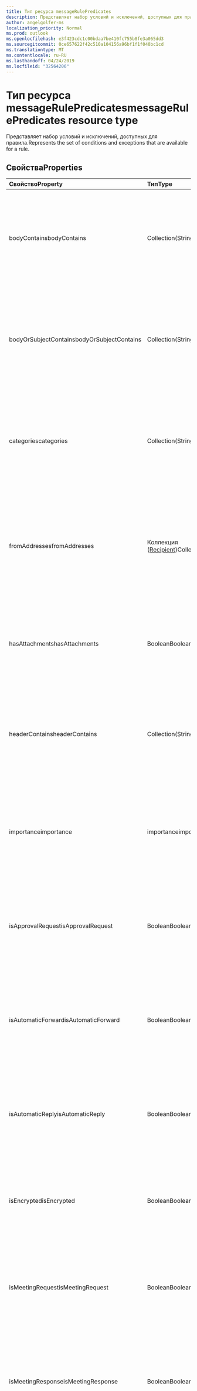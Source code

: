 ```yaml
---
title: Тип ресурса messageRulePredicates
description: Представляет набор условий и исключений, доступных для правила.
author: angelgolfer-ms
localization_priority: Normal
ms.prod: outlook
ms.openlocfilehash: e3f423cdc1c00bdaa7be410fc755b8fe3a065dd3
ms.sourcegitcommit: 0ce657622f42c510a104156a96bf1f1f040bc1cd
ms.translationtype: MT
ms.contentlocale: ru-RU
ms.lasthandoff: 04/24/2019
ms.locfileid: "32564206"
---
```

# <a name="messagerulepredicates-resource-type"></a><span data-ttu-id="541c8-103">Тип ресурса messageRulePredicates</span><span class="sxs-lookup"><span data-stu-id="541c8-103">messageRulePredicates resource type</span></span>


<span data-ttu-id="541c8-104">Представляет набор условий и исключений, доступных для правила.</span><span class="sxs-lookup"><span data-stu-id="541c8-104">Represents the set of conditions and exceptions that are available for a rule.</span></span>

## <a name="properties"></a><span data-ttu-id="541c8-105">Свойства</span><span class="sxs-lookup"><span data-stu-id="541c8-105">Properties</span></span>
| <span data-ttu-id="541c8-106">Свойство</span><span class="sxs-lookup"><span data-stu-id="541c8-106">Property</span></span>     | <span data-ttu-id="541c8-107">Тип</span><span class="sxs-lookup"><span data-stu-id="541c8-107">Type</span></span>   |<span data-ttu-id="541c8-108">Описание</span><span class="sxs-lookup"><span data-stu-id="541c8-108">Description</span></span>|
|:---------------|:--------|:----------|
| <span data-ttu-id="541c8-109">bodyContains</span><span class="sxs-lookup"><span data-stu-id="541c8-109">bodyContains</span></span> | <span data-ttu-id="541c8-110">Collection(String)</span><span class="sxs-lookup"><span data-stu-id="541c8-110">Collection(String)</span></span> | <span data-ttu-id="541c8-111">Представляет строки, которые должны 	присутствовать в тексте входящего сообщения, чтобы применялось условие или исключение.</span><span class="sxs-lookup"><span data-stu-id="541c8-111">Represents the strings that should appear in the body of an incoming message in order for the condition or exception to apply.</span></span> |
| <span data-ttu-id="541c8-112">bodyOrSubjectContains</span><span class="sxs-lookup"><span data-stu-id="541c8-112">bodyOrSubjectContains</span></span> | <span data-ttu-id="541c8-113">Collection(String)</span><span class="sxs-lookup"><span data-stu-id="541c8-113">Collection(String)</span></span> | <span data-ttu-id="541c8-114">Представляет строки, которые должны присутствовать в тексте или теме входящего сообщения, чтобы применялось условие или исключение.</span><span class="sxs-lookup"><span data-stu-id="541c8-114">Represents the strings that should appear in the body or subject of an incoming message in order for the condition or exception to apply.</span></span> |
| <span data-ttu-id="541c8-115">categories</span><span class="sxs-lookup"><span data-stu-id="541c8-115">categories</span></span> | <span data-ttu-id="541c8-116">Collection(String)</span><span class="sxs-lookup"><span data-stu-id="541c8-116">Collection(String)</span></span> | <span data-ttu-id="541c8-117">Представляет категории, к которым должно относиться входящее сообщение, чтобы применялось условие или исключение.</span><span class="sxs-lookup"><span data-stu-id="541c8-117">Represents the categories that an incoming message should be labeled with in order for the condition or exception to apply.</span></span> |
| <span data-ttu-id="541c8-118">fromAddresses</span><span class="sxs-lookup"><span data-stu-id="541c8-118">fromAddresses</span></span> | <span data-ttu-id="541c8-119">Коллекция ([Recipient](recipient.md))</span><span class="sxs-lookup"><span data-stu-id="541c8-119">Collection([recipient](recipient.md))</span></span> | <span data-ttu-id="541c8-120">Представляет электронные адреса конкретных отправителей, при наличии которых ко входящему сообщению применяется условие или исключение.</span><span class="sxs-lookup"><span data-stu-id="541c8-120">Represents the specific sender email addresses of an incoming message in order for the condition or exception to apply.</span></span> |
| <span data-ttu-id="541c8-121">hasAttachments</span><span class="sxs-lookup"><span data-stu-id="541c8-121">hasAttachments</span></span> | <span data-ttu-id="541c8-122">Boolean</span><span class="sxs-lookup"><span data-stu-id="541c8-122">Boolean</span></span> | <span data-ttu-id="541c8-123">Указывает, должно ли входящее сообщение содержать вложения, чтобы применялось условие или исключение.</span><span class="sxs-lookup"><span data-stu-id="541c8-123">Indicates whether an incoming message must have attachments in order for the condition or exception to apply.</span></span> |
| <span data-ttu-id="541c8-124">headerContains</span><span class="sxs-lookup"><span data-stu-id="541c8-124">headerContains</span></span> | <span data-ttu-id="541c8-125">Collection(String)</span><span class="sxs-lookup"><span data-stu-id="541c8-125">Collection(String)</span></span> | <span data-ttu-id="541c8-126">Представляет строки, которые должны присутствовать в заголовках входящего сообщения, чтобы применялось условие или исключение.</span><span class="sxs-lookup"><span data-stu-id="541c8-126">Represents the strings that appear in the headers of an incoming message in order for the condition or exception to apply.</span></span> |
| <span data-ttu-id="541c8-127">importance</span><span class="sxs-lookup"><span data-stu-id="541c8-127">importance</span></span> | <span data-ttu-id="541c8-128">importance</span><span class="sxs-lookup"><span data-stu-id="541c8-128">importance</span></span> | <span data-ttu-id="541c8-129">Уровень важности, который должен быть задан для входящего сообщения, чтобы применялось условие или исключение: `low`, `normal`, `high`.</span><span class="sxs-lookup"><span data-stu-id="541c8-129">The importance that is stamped on an incoming message in order for the condition or exception to apply: `low`, `normal`, `high`.</span></span> |
| <span data-ttu-id="541c8-130">isApprovalRequest</span><span class="sxs-lookup"><span data-stu-id="541c8-130">isApprovalRequest</span></span> | <span data-ttu-id="541c8-131">Boolean</span><span class="sxs-lookup"><span data-stu-id="541c8-131">Boolean</span></span> | <span data-ttu-id="541c8-132">Указывает, должно ли входящее сообщение быть запросом утверждения, чтобы применялось условие или исключение.</span><span class="sxs-lookup"><span data-stu-id="541c8-132">Indicates whether an incoming message must be an approval request in order for the condition or exception to apply.</span></span> |
| <span data-ttu-id="541c8-133">isAutomaticForward</span><span class="sxs-lookup"><span data-stu-id="541c8-133">isAutomaticForward</span></span> | <span data-ttu-id="541c8-134">Boolean</span><span class="sxs-lookup"><span data-stu-id="541c8-134">Boolean</span></span> | <span data-ttu-id="541c8-135">Указывает, должно ли входящее сообщение быть автоматически пересланным, чтобы применялось условие или исключение.</span><span class="sxs-lookup"><span data-stu-id="541c8-135">Indicates whether an incoming message must be automatically forwarded in order for the condition or exception to apply.</span></span> |
| <span data-ttu-id="541c8-136">isAutomaticReply</span><span class="sxs-lookup"><span data-stu-id="541c8-136">isAutomaticReply</span></span> | <span data-ttu-id="541c8-137">Boolean</span><span class="sxs-lookup"><span data-stu-id="541c8-137">Boolean</span></span> | <span data-ttu-id="541c8-138">Указывает, должно ли входящее сообщение быть автоматическим ответом, чтобы применялось условие или исключение.</span><span class="sxs-lookup"><span data-stu-id="541c8-138">Indicates whether an incoming message must be an auto reply in order for the condition or exception to apply.</span></span> |
| <span data-ttu-id="541c8-139">isEncrypted</span><span class="sxs-lookup"><span data-stu-id="541c8-139">isEncrypted</span></span> | <span data-ttu-id="541c8-140">Boolean</span><span class="sxs-lookup"><span data-stu-id="541c8-140">Boolean</span></span> | <span data-ttu-id="541c8-141">Указывает, должно ли входящее сообщение быть зашифровано, чтобы применялось условие или исключение.</span><span class="sxs-lookup"><span data-stu-id="541c8-141">Indicates whether an incoming message must be encrypted in order for the condition or exception to apply.</span></span> |
| <span data-ttu-id="541c8-142">isMeetingRequest</span><span class="sxs-lookup"><span data-stu-id="541c8-142">isMeetingRequest</span></span> | <span data-ttu-id="541c8-143">Boolean</span><span class="sxs-lookup"><span data-stu-id="541c8-143">Boolean</span></span> | <span data-ttu-id="541c8-144">Указывает, должно ли входящее сообщение быть приглашением на собрание, чтобы применялось условие или исключение.</span><span class="sxs-lookup"><span data-stu-id="541c8-144">Indicates whether an incoming message must be a meeting request in order for the condition or exception to apply.</span></span> |
| <span data-ttu-id="541c8-145">isMeetingResponse</span><span class="sxs-lookup"><span data-stu-id="541c8-145">isMeetingResponse</span></span> | <span data-ttu-id="541c8-146">Boolean</span><span class="sxs-lookup"><span data-stu-id="541c8-146">Boolean</span></span> | <span data-ttu-id="541c8-147">Указывает, должно ли входящее сообщение быть ответом на приглашение на собрание, чтобы применялось условие или исключение.</span><span class="sxs-lookup"><span data-stu-id="541c8-147">Indicates whether an incoming message must be a meeting response in order for the condition or exception to apply.</span></span> |
| <span data-ttu-id="541c8-148">isNonDeliveryReport</span><span class="sxs-lookup"><span data-stu-id="541c8-148">isNonDeliveryReport</span></span> | <span data-ttu-id="541c8-149">Boolean</span><span class="sxs-lookup"><span data-stu-id="541c8-149">Boolean</span></span> | <span data-ttu-id="541c8-150">Указывает, должно ли входящее сообщение быть отчетом о недоставке, чтобы применялось условие или исключение.</span><span class="sxs-lookup"><span data-stu-id="541c8-150">Indicates whether an incoming message must be a non-delivery report in order for the condition or exception to apply.</span></span> |
| <span data-ttu-id="541c8-151">isPermissionControlled</span><span class="sxs-lookup"><span data-stu-id="541c8-151">isPermissionControlled</span></span> | <span data-ttu-id="541c8-152">Boolean</span><span class="sxs-lookup"><span data-stu-id="541c8-152">Boolean</span></span> | <span data-ttu-id="541c8-153">Указывает, должно ли быть включено управление разрешениями (защита RMS) для входящего сообщения, чтобы к нему применялось условие или исключение.</span><span class="sxs-lookup"><span data-stu-id="541c8-153">Indicates whether an incoming message must be permission controlled (RMS-protected) in order for the condition or exception to apply.</span></span> |
| <span data-ttu-id="541c8-154">isReadReceipt</span><span class="sxs-lookup"><span data-stu-id="541c8-154">isReadReceipt</span></span> | <span data-ttu-id="541c8-155">Boolean</span><span class="sxs-lookup"><span data-stu-id="541c8-155">Boolean</span></span> | <span data-ttu-id="541c8-156">Указывает, должно ли входящее сообщение быть уведомлением о прочтении, чтобы применялось условие или исключение.</span><span class="sxs-lookup"><span data-stu-id="541c8-156">Indicates whether an incoming message must be a read receipt in order for the condition or exception to apply.</span></span> |
| <span data-ttu-id="541c8-157">isSigned</span><span class="sxs-lookup"><span data-stu-id="541c8-157">isSigned</span></span> | <span data-ttu-id="541c8-158">Boolean</span><span class="sxs-lookup"><span data-stu-id="541c8-158">Boolean</span></span> | <span data-ttu-id="541c8-159">Указывает, должно ли входящее сообщение иметь подпись S/MIME, чтобы применялось условие или исключение.</span><span class="sxs-lookup"><span data-stu-id="541c8-159">Indicates whether an incoming message must be S/MIME-signed in order for the condition or exception to apply.</span></span> |
| <span data-ttu-id="541c8-160">isVoicemail</span><span class="sxs-lookup"><span data-stu-id="541c8-160">isVoicemail</span></span> | <span data-ttu-id="541c8-161">Boolean</span><span class="sxs-lookup"><span data-stu-id="541c8-161">Boolean</span></span> | <span data-ttu-id="541c8-162">Указывает, должно ли входящее сообщение быть сообщением голосовой почты, чтобы к нему применялось условие или исключение.</span><span class="sxs-lookup"><span data-stu-id="541c8-162">Indicates whether an incoming message must be a voice mail in order for the condition or exception to apply.</span></span> |
| <span data-ttu-id="541c8-163">messageActionFlag</span><span class="sxs-lookup"><span data-stu-id="541c8-163">messageActionFlag</span></span> | <span data-ttu-id="541c8-164">messageActionFlag</span><span class="sxs-lookup"><span data-stu-id="541c8-164">messageActionFlag</span></span>  | <span data-ttu-id="541c8-165">Представляет значение флага для действия, которое должно присутствовать во входящем сообщении, чтобы к нему применялось условие или исключение.</span><span class="sxs-lookup"><span data-stu-id="541c8-165">Represents the flag-for-action value that appears on an incoming message in order for the condition or exception to apply.</span></span> <span data-ttu-id="541c8-166">`any`Возможные значения:, `call`, `doNotForward`, `followUp`, `fyi`, `forward`, `noResponseNecessary`, `read`, `reply`, `replyToAll`,. `review`</span><span class="sxs-lookup"><span data-stu-id="541c8-166">The possible values are: `any`, `call`, `doNotForward`, `followUp`, `fyi`, `forward`, `noResponseNecessary`, `read`, `reply`, `replyToAll`, `review`.</span></span> |
| <span data-ttu-id="541c8-167">notSentToMe</span><span class="sxs-lookup"><span data-stu-id="541c8-167">notSentToMe</span></span> | <span data-ttu-id="541c8-168">Boolean</span><span class="sxs-lookup"><span data-stu-id="541c8-168">Boolean</span></span> | <span data-ttu-id="541c8-169">Указывает, должно ли условие или исключение применяться только в том случае, если владелец почтового ящика не является получателем входящего сообщения.</span><span class="sxs-lookup"><span data-stu-id="541c8-169">Indicates whether the owner of the mailbox must not be a recipient of an incoming message in order for the condition or exception to apply.</span></span> |
| <span data-ttu-id="541c8-170">recipientContains</span><span class="sxs-lookup"><span data-stu-id="541c8-170">recipientContains</span></span> | <span data-ttu-id="541c8-171">Collection(String)</span><span class="sxs-lookup"><span data-stu-id="541c8-171">Collection(String)</span></span> | <span data-ttu-id="541c8-172">Представляет строки, которые должны присутствовать в свойстве **toRecipients** или **ccRecipients** входящего сообщения, чтобы к нему применялось условие или исключение.</span><span class="sxs-lookup"><span data-stu-id="541c8-172">Represents the strings that appear in either the **toRecipients** or **ccRecipients** properties of an incoming message in order for the condition or exception to apply.</span></span> |
| <span data-ttu-id="541c8-173">senderContains</span><span class="sxs-lookup"><span data-stu-id="541c8-173">senderContains</span></span> | <span data-ttu-id="541c8-174">Collection(String)</span><span class="sxs-lookup"><span data-stu-id="541c8-174">Collection(String)</span></span> | <span data-ttu-id="541c8-175">Представляет строки, которые должны присутствовать в свойстве **from** входящего сообщения, чтобы к нему применялось условие или исключение.</span><span class="sxs-lookup"><span data-stu-id="541c8-175">Represents the strings that appear in the **from** property of an incoming message in order for the condition or exception to apply.</span></span> |
| <span data-ttu-id="541c8-176">sensitivity</span><span class="sxs-lookup"><span data-stu-id="541c8-176">sensitivity</span></span> | <span data-ttu-id="541c8-177">sensitivity</span><span class="sxs-lookup"><span data-stu-id="541c8-177">sensitivity</span></span> | <span data-ttu-id="541c8-178">Представляет уровень конфиденциальности, который должен быть задан для входящего сообщения, чтобы к нему применялось условие или исключение.</span><span class="sxs-lookup"><span data-stu-id="541c8-178">Represents the sensitivity level that must be stamped on an incoming message in order for the condition or exception to apply.</span></span> <span data-ttu-id="541c8-179">`normal`Возможные значения: `personal`,, `private`,. `confidential`</span><span class="sxs-lookup"><span data-stu-id="541c8-179">The possible values are: `normal`, `personal`, `private`, `confidential`.</span></span> |
| <span data-ttu-id="541c8-180">sentCcMe</span><span class="sxs-lookup"><span data-stu-id="541c8-180">sentCcMe</span></span> | <span data-ttu-id="541c8-181">Boolean</span><span class="sxs-lookup"><span data-stu-id="541c8-181">Boolean</span></span> | <span data-ttu-id="541c8-182">Указывает, должен ли владелец почтового ящика быть указан в свойстве **ccRecipients** входящего сообщения, чтобы применялось условие или исключение.</span><span class="sxs-lookup"><span data-stu-id="541c8-182">Indicates whether the owner of the mailbox must be in the **ccRecipients** property of an incoming message in order for the condition or exception to apply.</span></span> |
| <span data-ttu-id="541c8-183">sentOnlyToMe</span><span class="sxs-lookup"><span data-stu-id="541c8-183">sentOnlyToMe</span></span> | <span data-ttu-id="541c8-184">Boolean</span><span class="sxs-lookup"><span data-stu-id="541c8-184">Boolean</span></span> | <span data-ttu-id="541c8-185">Указывает, должен ли владелец почтового ящика быть единственным получателем входящего сообщения, чтобы применялось условие или исключение.</span><span class="sxs-lookup"><span data-stu-id="541c8-185">Indicates whether the owner of the mailbox must be the only recipient in an incoming message in order for the condition or exception to apply.</span></span> |
| <span data-ttu-id="541c8-186">sentToAddresses</span><span class="sxs-lookup"><span data-stu-id="541c8-186">sentToAddresses</span></span> | <span data-ttu-id="541c8-187">Коллекция ([Recipient](recipient.md))</span><span class="sxs-lookup"><span data-stu-id="541c8-187">Collection([recipient](recipient.md))</span></span> | <span data-ttu-id="541c8-188">Представляет электронные адреса, на которые должно быть отправлено входящее сообщение, чтобы к нему применялось условие или исключение.</span><span class="sxs-lookup"><span data-stu-id="541c8-188">Represents the email addresses that an incoming message must have been sent to in order for the condition or exception to apply.</span></span> |
| <span data-ttu-id="541c8-189">sentToMe</span><span class="sxs-lookup"><span data-stu-id="541c8-189">sentToMe</span></span> | <span data-ttu-id="541c8-190">Boolean</span><span class="sxs-lookup"><span data-stu-id="541c8-190">Boolean</span></span> | <span data-ttu-id="541c8-191">Указывает, должен ли владелец почтового ящика быть указан в свойстве **toRecipients** входящего сообщения, чтобы применялось условие или исключение.</span><span class="sxs-lookup"><span data-stu-id="541c8-191">Indicates whether the owner of the mailbox must be in the **toRecipients** property of an incoming message in order for the condition or exception to apply.</span></span> |
| <span data-ttu-id="541c8-192">sentToOrCcMe</span><span class="sxs-lookup"><span data-stu-id="541c8-192">sentToOrCcMe</span></span> | <span data-ttu-id="541c8-193">Boolean</span><span class="sxs-lookup"><span data-stu-id="541c8-193">Boolean</span></span> | <span data-ttu-id="541c8-194">Указывает, должен ли владелец почтового ящика быть указан в свойстве **toRecipients** или **ccRecipients** входящего сообщения, чтобы применялось условие или исключение.</span><span class="sxs-lookup"><span data-stu-id="541c8-194">Indicates whether the owner of the mailbox must be in either a **toRecipients** or **ccRecipients** property of an incoming message in order for the condition or exception to apply.</span></span> |
| <span data-ttu-id="541c8-195">subjectContains</span><span class="sxs-lookup"><span data-stu-id="541c8-195">subjectContains</span></span> | <span data-ttu-id="541c8-196">Collection(String)</span><span class="sxs-lookup"><span data-stu-id="541c8-196">Collection(String)</span></span> | <span data-ttu-id="541c8-197">Представляет строки, которые должны присутствовать в теме входящего сообщения, чтобы к нему применялось условие или исключение.</span><span class="sxs-lookup"><span data-stu-id="541c8-197">Represents the strings that appear in the subject of an incoming message in order for the condition or exception to apply.</span></span> |
| <span data-ttu-id="541c8-198">withinSizeRange</span><span class="sxs-lookup"><span data-stu-id="541c8-198">withinSizeRange</span></span> | [<span data-ttu-id="541c8-199">sizeRange</span><span class="sxs-lookup"><span data-stu-id="541c8-199">sizeRange</span></span>](sizerange.md) | <span data-ttu-id="541c8-200">Представляет минимальное и максимальное значения (в килобайтах), между которыми должен находиться размер входящего сообщения, чтобы применялось условие или исключение.</span><span class="sxs-lookup"><span data-stu-id="541c8-200">Represents the minimum and maximum sizes (in kilobytes) that an incoming message must fall in between in order for the condition or exception to apply.</span></span> |

## <a name="json-representation"></a><span data-ttu-id="541c8-201">Представление JSON</span><span class="sxs-lookup"><span data-stu-id="541c8-201">JSON representation</span></span>
<span data-ttu-id="541c8-202">Ниже представлено описание ресурса в формате JSON.</span><span class="sxs-lookup"><span data-stu-id="541c8-202">Here is a JSON representation of the resource.</span></span>

<!-- {
  "blockType": "resource",
  "optionalProperties": [
   ],
  "@odata.type": "microsoft.graph.messageRulePredicates"
}-->

```json
{
  "bodyContains": ["String"],
  "bodyOrSubjectContains": ["String"],
  "categories": ["String"],
  "fromAddresses": [{"@odata.type": "microsoft.graph.recipient"}],
  "hasAttachments": "Boolean",
  "headerContains": ["String"],
  "importance": "String",
  "isApprovalRequest": "Boolean",
  "isAutomaticForward": "Boolean",
  "isAutomaticReply": "Boolean",
  "isEncrypted": "Boolean",
  "isMeetingRequest": "Boolean",
  "isMeetingResponse": "Boolean",
  "isNonDeliveryReport": "Boolean",
  "isPermissionControlled": "Boolean",
  "isReadReceipt": "Boolean",
  "isSigned": "Boolean",
  "isVoicemail": "Boolean",
  "messageActionFlag": "String",
  "notSentToMe": "Boolean",
  "recipientContains": ["String"],
  "senderContains": ["String"],
  "sensitivity": "String",
  "sentCcMe": "Boolean",
  "sentOnlyToMe": "Boolean",
  "sentToAddresses": [{"@odata.type": "microsoft.graph.recipient"}],
  "sentToMe": "Boolean",
  "sentToOrCcMe": "Boolean",
  "subjectContains": ["String"],
  "withinSizeRange": {"@odata.type": "microsoft.graph.sizeRange"}
}

```

<!-- uuid: 8fcb5dbc-d5aa-4681-8e31-b001d5168d79
2015-10-25 14:57:30 UTC -->
<!-- {
  "type": "#page.annotation",
  "description": "messageRulePredicates resource",
  "keywords": "",
  "section": "documentation",
  "tocPath": ""
}-->
